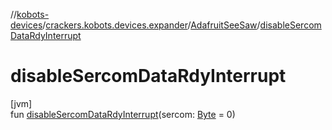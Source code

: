 //[kobots-devices](../../../index.md)/[crackers.kobots.devices.expander](../index.md)/[AdafruitSeeSaw](index.md)/[disableSercomDataRdyInterrupt](disable-sercom-data-rdy-interrupt.md)

# disableSercomDataRdyInterrupt

[jvm]\
fun [disableSercomDataRdyInterrupt](disable-sercom-data-rdy-interrupt.md)(sercom: [Byte](https://kotlinlang.org/api/latest/jvm/stdlib/kotlin/-byte/index.html) = 0)
